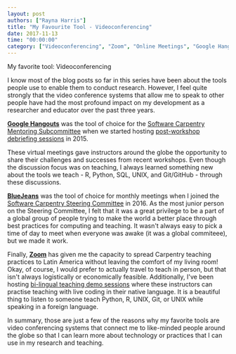 ```yaml
---
layout: post
authors: ["Rayna Harris"]
title: "My Favourite Tool - Videoconferencing"
date: 2017-11-13
time: "00:00:00"
category: ["Videoconferencing", "Zoom", "Online Meetings", "Google Hangouts"]
---
```


My favorite tool: Videoconferencing

I know most of the blog posts so far in this series have been about the tools people use to enable them to conduct 
research. However, I feel quite strongly that the video conference systems that allow me to speak to other people 
have had the most profound impact on my development as a researcher and educator over the past three years. 

**[Google Hangouts](https://hangouts.google.com/)** was the tool of choice for the [Software Carpentry Mentoring 
Subcommittee](https://software-carpentry.org/join/subcom/mentoring/) when we started 
hosting [post-workshop debriefing sessions](https://software-carpentry.org/blog/categories/#debriefing) in 2015. 

These virtual meetings gave instructors around the globe the opportunity to share their challenges and successes 
from recent workshops. Even though the discussion focus was on teaching, I always learned something new about the 
tools we teach - R, Python, SQL, 
UNIX, and Git/GitHub - through these discussions. 

**[BlueJeans](https://www.bluejeans.com/)** was the tool of choice for monthly meetings when I joined 
the [Software Carpentry Steering Committee](https://software-carpentry.org/blog/categories/#steering-committee) in 2016. 
As the most junior person on the Steering Committee, I felt that it was a great privilege to be a part of a global 
group of people trying to make the world a better place through best practices for computing and teaching. 
It wasn't always easy to pick a time of day to meet when everyone was awake (it was a global commiteee), but we made it work. 

Finally, **[Zoom](https://zoom.us/)** has given me the capacity to spread Carpentry teaching practices to Latin 
America without leaving the comfort of my living room! Okay, of course, I would prefer to actually travel to teach in 
person, but that isn't always logistically or economically feasible. 
Additionally, I've been 
hosting [bi-lingual teaching demo sessions](https://twitter.com/datacarpentry/status/895380410091184128) where these 
instructors can practise teaching with live coding in their native language. 
It is a beautiful thing to listen to someone teach Python, R, UNIX, Git, or UNIX while speaking in a foreign language. 

In summary, those are just a few of the reasons why my favorite tools are video conferencing systems that connect me 
to like-minded people around the globe so that I can learn more about technology or practices that I can use in my 
research and teaching. 

